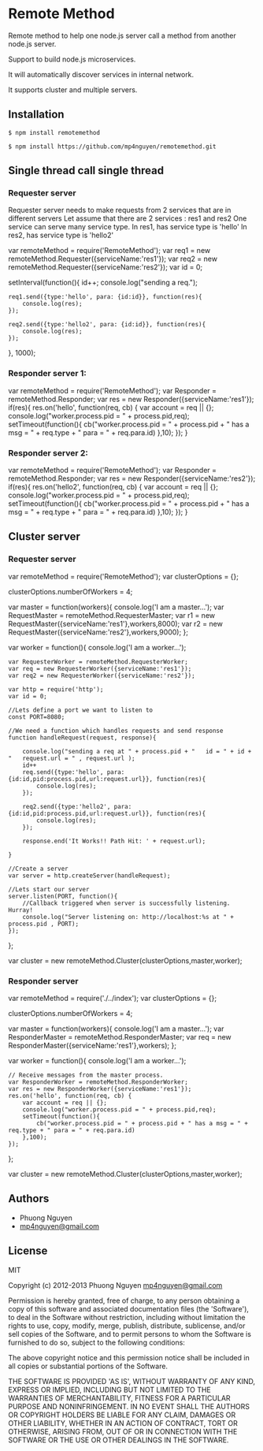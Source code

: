 # Remote Method

Remote method to help one node.js server call a method from another node.js server. 

Support to build node.js microservices.

It will automatically discover services in internal network.
 
It supports cluster and multiple servers.

## Installation

    $ npm install remotemethod
    
    $ npm install https://github.com/mp4nguyen/remotemethod.git
     
## Single thread call single thread

### Requester server

Requester server needs to make requests from 2 services that are in different servers
Let assume that there are 2 services : res1 and res2
One service can serve many service type.
In res1, has service type is 'hello'
In res2, has service type is 'hello2'
 
var remoteMethod = require('RemoteMethod');
var req1 = new remoteMethod.Requester({serviceName:'res1'});
var req2 = new remoteMethod.Requester({serviceName:'res2'});
var id = 0;

setInterval(function(){
    id++;
    console.log("sending a req.");
    
    req1.send({type:'hello', para: {id:id}}, function(res){
        console.log(res);
    });
    
    req2.send({type:'hello2', para: {id:id}}, function(res){
        console.log(res);
    });
        
}, 1000);

### Responder server 1:

var remoteMethod = require('RemoteMethod');
var Responder = remoteMethod.Responder;
var res = new Responder({serviceName:'res1'});
if(res){
    res.on('hello', function(req, cb) {
        var account = req || {};
        console.log("worker.process.pid = " + process.pid,req);
        setTimeout(function(){
            cb("worker.process.pid = " + process.pid + " has a msg = " + req.type + " para = " + req.para.id)
        },10);
    });
}

### Responder server 2:

var remoteMethod = require('RemoteMethod');
var Responder = remoteMethod.Responder;
var res = new Responder({serviceName:'res2'});
if(res){
    res.on('hello2', function(req, cb) {
        var account = req || {};
        console.log("worker.process.pid = " + process.pid,req);
        setTimeout(function(){
            cb("worker.process.pid = " + process.pid + " has a msg = " + req.type + " para = " + req.para.id)
        },10);
    });
}

## Cluster server

### Requester server

var remoteMethod = require('RemoteMethod');
var clusterOptions = {};

clusterOptions.numberOfWorkers = 4;

var master = function(workers){
    console.log('I am a master...');
    var RequestMaster = remoteMethod.RequesterMaster;
    var r1 = new RequestMaster({serviceName:'res1'},workers,8000);
    var r2 = new RequestMaster({serviceName:'res2'},workers,9000);
};

var worker = function(){
    console.log('I am a worker...');
    
    var RequesterWorker = remoteMethod.RequesterWorker;
    var req = new RequesterWorker({serviceName:'res1'});
    var req2 = new RequesterWorker({serviceName:'res2'});
    
    var http = require('http');
    var id = 0;

    //Lets define a port we want to listen to
    const PORT=8080;

    //We need a function which handles requests and send response
    function handleRequest(request, response){

        console.log("sending a req at " + process.pid + "   id = " + id + "   request.url = " , request.url );
        id++
        req.send({type:'hello', para: {id:id,pid:process.pid,url:request.url}}, function(res){
            console.log(res);
        });

        req2.send({type:'hello2', para: {id:id,pid:process.pid,url:request.url}}, function(res){
            console.log(res);
        });

        response.end('It Works!! Path Hit: ' + request.url);

    }

    //Create a server
    var server = http.createServer(handleRequest);

    //Lets start our server
    server.listen(PORT, function(){
        //Callback triggered when server is successfully listening. Hurray!
        console.log("Server listening on: http://localhost:%s at " + process.pid , PORT);
    });
};

var cluster = new remoteMethod.Cluster(clusterOptions,master,worker);

### Responder server

var remoteMethod = require('./../index');
var clusterOptions = {};

clusterOptions.numberOfWorkers = 4;

var master = function(workers){
    console.log('I am a master...');
    var ResponderMaster = remoteMethod.ResponderMaster;
    var req = new ResponderMaster({serviceName:'res1'},workers);
};

var worker = function(){
    console.log('I am a worker...');

    // Receive messages from the master process.
    var ResponderWorker = remoteMethod.ResponderWorker;
    var res = new ResponderWorker({serviceName:'res1'});
    res.on('hello', function(req, cb) {
        var account = req || {};
        console.log("worker.process.pid = " + process.pid,req);
        setTimeout(function(){
            cb("worker.process.pid = " + process.pid + " has a msg = " + req.type + " para = " + req.para.id)
        },100);
    });

};

var cluster = new remoteMethod.Cluster(clusterOptions,master,worker);


## Authors

  - Phuong Nguyen
  - mp4nguyen@gmail.com

## License

  MIT

Copyright (c) 2012-2013 Phuong Nguyen <mp4nguyen@gmail.com>

Permission is hereby granted, free of charge, to any person obtaining
a copy of this software and associated documentation files (the
'Software'), to deal in the Software without restriction, including
without limitation the rights to use, copy, modify, merge, publish,
distribute, sublicense, and/or sell copies of the Software, and to
permit persons to whom the Software is furnished to do so, subject to
the following conditions:

The above copyright notice and this permission notice shall be
included in all copies or substantial portions of the Software.

THE SOFTWARE IS PROVIDED 'AS IS', WITHOUT WARRANTY OF ANY KIND,
EXPRESS OR IMPLIED, INCLUDING BUT NOT LIMITED TO THE WARRANTIES OF
MERCHANTABILITY, FITNESS FOR A PARTICULAR PURPOSE AND NONINFRINGEMENT.
IN NO EVENT SHALL THE AUTHORS OR COPYRIGHT HOLDERS BE LIABLE FOR ANY
CLAIM, DAMAGES OR OTHER LIABILITY, WHETHER IN AN ACTION OF CONTRACT,
TORT OR OTHERWISE, ARISING FROM, OUT OF OR IN CONNECTION WITH THE
SOFTWARE OR THE USE OR OTHER DEALINGS IN THE SOFTWARE.   


